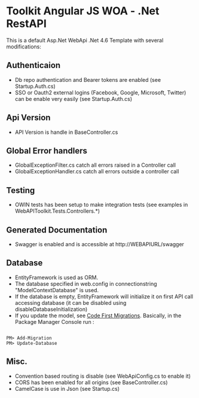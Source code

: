 # Toolkit Angular JS WOA - .Net RestAPI  #

This is a default Asp.Net WebApi .Net 4.6 Template with several modifications:

## Authenticaion ##
* Db repo authentication and Bearer tokens are enabled (see Startup.Auth.cs)
* SSO or Oauth2 external logins (Facebook, Google, Microsoft, Twitter) can be enable very easily (see Startup.Auth.cs)

## Api Version ##
* API Version is handle in BaseController.cs

## Global Error handlers ##
* GlobalExceptionFilter.cs catch all errors raised in a Controller call
* GlobalExceptionHandler.cs catch all errors outside a controller call

## Testing ##
* OWIN tests has been setup to make integration tests (see examples in WebAPIToolkit.Tests.Controllers.*)

## Generated Documentation ##
* Swagger is enabled and is accessible at http://WEBAPIURL/swagger

## Database ##
* EntityFramework is used as ORM.
* The database specified in web.config in connectionstring "ModelContextDatabase" is used.
* If the database is empty, EntityFramework will initialize it on first API call accessing database (it can be disabled using disableDatabaseInitialization)
* If you update the model, see [Code First Migrations](https://msdn.microsoft.com/en-us/data/jj591621). Basically, in the Package Manager Console run :
```

PM> Add-Migration
PM> Update-Database
```

## Misc. ##
* Convention based routing is disable (see WebApiConfig.cs to enable it)
* CORS has been enabled for all origins (see BaseController.cs)
* CamelCase is use in Json (see Startup.cs)
